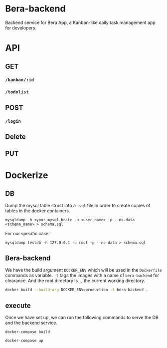 # Bera-backend

Backend service for Bera App, a Kanban-like daily task management app for developers.

# API

## GET

### `/kanban/:id`

### `/todolist`

###

## POST

### `/login`

## Delete

## PUT


# Dockerize

## DB

Dump the mysql table struct into a `.sql` file in order to create copies of tables in the docker containers.

```
mysqldump -h <your_mysql_host> -u <user_name> -p --no-data <schema_name> > schema.sql
```
For our specific case:
```
mysqldump testdb -h 127.0.0.1 -u root -p --no-data > schema.sql
```

## Bera-backend

We have the build argument `DOCKER_ENV` which will be used in the `Dockerfile` commands as variable. `-t` tags the images with a name of `bera-backend` for clearance. And the root directory is `.`, the current working directory.
```bash
docker build --build-arg DOCKER_ENV=production -t bera-backend .
```

## execute

Once we have set up, we can run the following commands to serve the DB and the backend service.

```
docker-compose build
```

```
docker-compose up
```